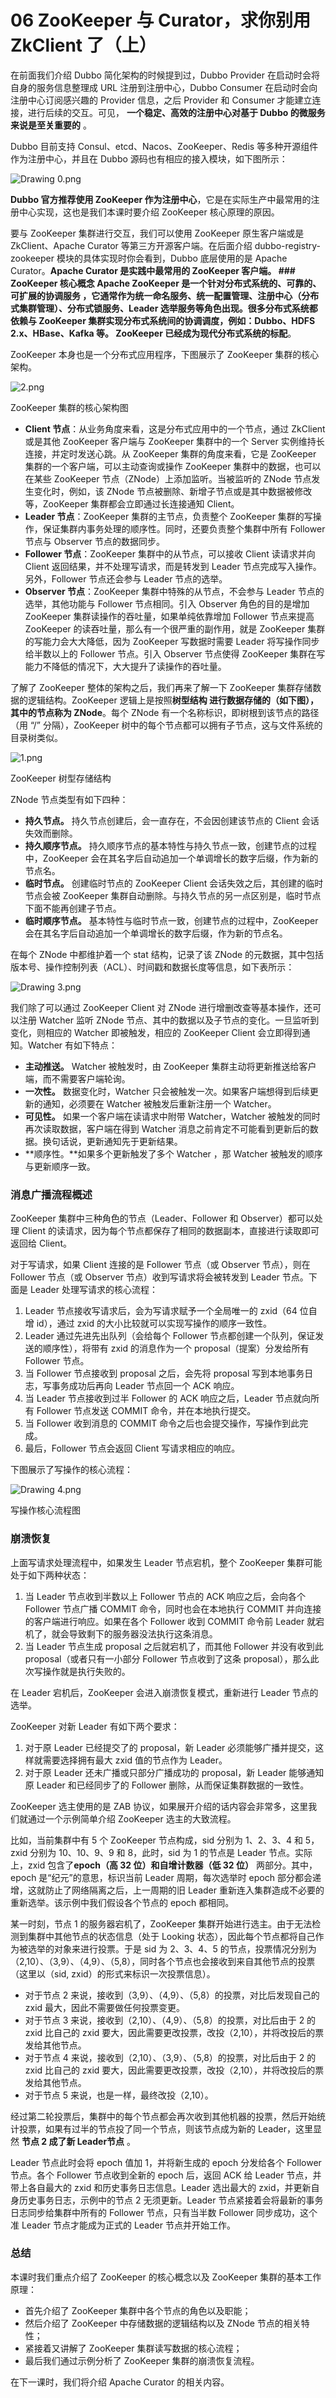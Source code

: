 # 06 ZooKeeper 与 Curator，求你别用 ZkClient 了（上）

在前面我们介绍 Dubbo 简化架构的时候提到过，Dubbo Provider 在启动时会将自身的服务信息整理成 URL 注册到注册中心，Dubbo Consumer 在启动时会向注册中心订阅感兴趣的 Provider 信息，之后 Provider 和 Consumer 才能建立连接，进行后续的交互。可见， **一个稳定、高效的注册中心对基于 Dubbo 的微服务来说是至关重要的** 。

Dubbo 目前支持 Consul、etcd、Nacos、ZooKeeper、Redis 等多种开源组件作为注册中心，并且在 Dubbo 源码也有相应的接入模块，如下图所示：

![Drawing 0.png](assets/Ciqc1F81FQ2ANt6EAADZ01G_QYM489.png)

**Dubbo 官方推荐使用 ZooKeeper 作为注册中心**，它是在实际生产中最常用的注册中心实现，这也是我们本课时要介绍 ZooKeeper 核心原理的原因。

要与 ZooKeeper 集群进行交互，我们可以使用 ZooKeeper 原生客户端或是 ZkClient、Apache Curator 等第三方开源客户端。在后面介绍 dubbo-registry-zookeeper 模块的具体实现时你会看到，Dubbo 底层使用的是 Apache Curator。**Apache Curator 是实践中最常用的 ZooKeeper 客户端。 **### ZooKeeper 核心概念** Apache ZooKeeper 是一个针对分布式系统的、可靠的、可扩展的协调服务 **，它通常作为统一命名服务、统一配置管理、注册中心（分布式集群管理）、分布式锁服务、Leader 选举服务等角色出现。很多分布式系统都依赖与 ZooKeeper 集群实现分布式系统间的协调调度，例如：Dubbo、HDFS 2.x、HBase、Kafka 等。** ZooKeeper 已经成为现代分布式系统的标配**。

ZooKeeper 本身也是一个分布式应用程序，下图展示了 ZooKeeper 集群的核心架构。

![2.png](assets/CgqCHl82OOeARx1GAAEjvCaXdEE505.png)

ZooKeeper 集群的核心架构图

- **Client 节点**：从业务角度来看，这是分布式应用中的一个节点，通过 ZkClient 或是其他 ZooKeeper 客户端与 ZooKeeper 集群中的一个 Server 实例维持长连接，并定时发送心跳。从 ZooKeeper 集群的角度来看，它是 ZooKeeper 集群的一个客户端，可以主动查询或操作 ZooKeeper 集群中的数据，也可以在某些 ZooKeeper 节点（ZNode）上添加监听。当被监听的 ZNode 节点发生变化时，例如，该 ZNode 节点被删除、新增子节点或是其中数据被修改等，ZooKeeper 集群都会立即通过长连接通知 Client。
- **Leader 节点**：ZooKeeper 集群的主节点，负责整个 ZooKeeper 集群的写操作，保证集群内事务处理的顺序性。同时，还要负责整个集群中所有 Follower 节点与 Observer 节点的数据同步。
- **Follower 节点**：ZooKeeper 集群中的从节点，可以接收 Client 读请求并向 Client 返回结果，并不处理写请求，而是转发到 Leader 节点完成写入操作。另外，Follower 节点还会参与 Leader 节点的选举。
- **Observer 节点**：ZooKeeper 集群中特殊的从节点，不会参与 Leader 节点的选举，其他功能与 Follower 节点相同。引入 Observer 角色的目的是增加 ZooKeeper 集群读操作的吞吐量，如果单纯依靠增加 Follower 节点来提高 ZooKeeper 的读吞吐量，那么有一个很严重的副作用，就是 ZooKeeper 集群的写能力会大大降低，因为 ZooKeeper 写数据时需要 Leader 将写操作同步给半数以上的 Follower 节点。引入 Observer 节点使得 ZooKeeper 集群在写能力不降低的情况下，大大提升了读操作的吞吐量。

了解了 ZooKeeper 整体的架构之后，我们再来了解一下 ZooKeeper 集群存储数据的逻辑结构。ZooKeeper 逻辑上是按照**树型结构 **进行数据存储的（如下图），其中的节点称为** ZNode**。每个 ZNode 有一个名称标识，即树根到该节点的路径（用 “/” 分隔），ZooKeeper 树中的每个节点都可以拥有子节点，这与文件系统的目录树类似。

![1.png](assets/CgqCHl82OR6AJaDUAAEpNFJyW_0507.png)

ZooKeeper 树型存储结构

ZNode 节点类型有如下四种：

- **持久节点。** 持久节点创建后，会一直存在，不会因创建该节点的 Client 会话失效而删除。
- **持久顺序节点。** 持久顺序节点的基本特性与持久节点一致，创建节点的过程中，ZooKeeper 会在其名字后自动追加一个单调增长的数字后缀，作为新的节点名。
- **临时节点。** 创建临时节点的 ZooKeeper Client 会话失效之后，其创建的临时节点会被 ZooKeeper 集群自动删除。与持久节点的另一点区别是，临时节点下面不能再创建子节点。
- **临时顺序节点。** 基本特性与临时节点一致，创建节点的过程中，ZooKeeper 会在其名字后自动追加一个单调增长的数字后缀，作为新的节点名。

在每个 ZNode 中都维护着一个 stat 结构，记录了该 ZNode 的元数据，其中包括版本号、操作控制列表（ACL）、时间戳和数据长度等信息，如下表所示：

![Drawing 3.png](assets/CgqCHl81FVuAFUp7AARJWw4cOq4421.png)

我们除了可以通过 ZooKeeper Client 对 ZNode 进行增删改查等基本操作，还可以注册 Watcher 监听 ZNode 节点、其中的数据以及子节点的变化。一旦监听到变化，则相应的 Watcher 即被触发，相应的 ZooKeeper Client 会立即得到通知。Watcher 有如下特点：

- **主动推送。** Watcher 被触发时，由 ZooKeeper 集群主动将更新推送给客户端，而不需要客户端轮询。
- **一次性。** 数据变化时，Watcher 只会被触发一次。如果客户端想得到后续更新的通知，必须要在 Watcher 被触发后重新注册一个 Watcher。
- **可见性。** 如果一个客户端在读请求中附带 Watcher，Watcher 被触发的同时再次读取数据，客户端在得到 Watcher 消息之前肯定不可能看到更新后的数据。换句话说，更新通知先于更新结果。
- **顺序性。**如果多个更新触发了多个 Watcher ，那 Watcher 被触发的顺序与更新顺序一致。

### 消息广播流程概述

ZooKeeper 集群中三种角色的节点（Leader、Follower 和 Observer）都可以处理 Client 的读请求，因为每个节点都保存了相同的数据副本，直接进行读取即可返回给 Client。

对于写请求，如果 Client 连接的是 Follower 节点（或 Observer 节点），则在 Follower 节点（或 Observer 节点）收到写请求将会被转发到 Leader 节点。下面是 Leader 处理写请求的核心流程：

1. Leader 节点接收写请求后，会为写请求赋予一个全局唯一的 zxid（64 位自增 id），通过 zxid 的大小比较就可以实现写操作的顺序一致性。
1. Leader 通过先进先出队列（会给每个 Follower 节点都创建一个队列，保证发送的顺序性），将带有 zxid 的消息作为一个 proposal（提案）分发给所有 Follower 节点。
1. 当 Follower 节点接收到 proposal 之后，会先将 proposal 写到本地事务日志，写事务成功后再向 Leader 节点回一个 ACK 响应。
1. 当 Leader 节点接收到过半 Follower 的 ACK 响应之后，Leader 节点就向所有 Follower 节点发送 COMMIT 命令，并在本地执行提交。
1. 当 Follower 收到消息的 COMMIT 命令之后也会提交操作，写操作到此完成。
1. 最后，Follower 节点会返回 Client 写请求相应的响应。

下图展示了写操作的核心流程：

![Drawing 4.png](assets/Ciqc1F81FXOAKEC8AAKkiqE6rHY039.png)

写操作核心流程图

### 崩溃恢复

上面写请求处理流程中，如果发生 Leader 节点宕机，整个 ZooKeeper 集群可能处于如下两种状态：

1. 当 Leader 节点收到半数以上 Follower 节点的 ACK 响应之后，会向各个 Follower 节点广播 COMMIT 命令，同时也会在本地执行 COMMIT 并向连接的客户端进行响应。如果在各个 Follower 收到 COMMIT 命令前 Leader 就宕机了，就会导致剩下的服务器没法执行这条消息。
1. 当 Leader 节点生成 proposal 之后就宕机了，而其他 Follower 并没有收到此 proposal（或者只有一小部分 Follower 节点收到了这条 proposal），那么此次写操作就是执行失败的。

在 Leader 宕机后，ZooKeeper 会进入崩溃恢复模式，重新进行 Leader 节点的选举。

ZooKeeper 对新 Leader 有如下两个要求：

1. 对于原 Leader 已经提交了的 proposal，新 Leader 必须能够广播并提交，这样就需要选择拥有最大 zxid 值的节点作为 Leader。
1. 对于原 Leader 还未广播或只部分广播成功的 proposal，新 Leader 能够通知原 Leader 和已经同步了的 Follower 删除，从而保证集群数据的一致性。

ZooKeeper 选主使用的是 ZAB 协议，如果展开介绍的话内容会非常多，这里我们就通过一个示例简单介绍 ZooKeeper 选主的大致流程。

比如，当前集群中有 5 个 ZooKeeper 节点构成，sid 分别为 1、2、3、4 和 5，zxid 分别为 10、10、9、9 和 8，此时，sid 为 1 的节点是 Leader 节点。实际上，zxid 包含了**epoch（高 32 位）和自增计数器（低 32 位）** 两部分。其中，epoch 是“纪元”的意思，标识当前 Leader 周期，每次选举时 epoch 部分都会递增，这就防止了网络隔离之后，上一周期的旧 Leader 重新连入集群造成不必要的重新选举。该示例中我们假设各个节点的 epoch 都相同。

某一时刻，节点 1 的服务器宕机了，ZooKeeper 集群开始进行选主。由于无法检测到集群中其他节点的状态信息（处于 Looking 状态），因此每个节点都将自己作为被选举的对象来进行投票。于是 sid 为 2、3、4、5 的节点，投票情况分别为（2,10）、（3,9）、（4,9）、（5,8），同时各个节点也会接收到来自其他节点的投票（这里以（sid, zxid）的形式来标识一次投票信息）。

- 对于节点 2 来说，接收到（3,9）、（4,9）、（5,8）的投票，对比后发现自己的 zxid 最大，因此不需要做任何投票变更。
- 对于节点 3 来说，接收到（2,10）、（4,9）、（5,8）的投票，对比后由于 2 的 zxid 比自己的 zxid 要大，因此需要更改投票，改投（2,10），并将改投后的票发给其他节点。
- 对于节点 4 来说，接收到（2,10）、（3,9）、（5,8）的投票，对比后由于 2 的 zxid 比自己的 zxid 要大，因此需要更改投票，改投（2,10），并将改投后的票发给其他节点。
- 对于节点 5 来说，也是一样，最终改投（2,10）。

经过第二轮投票后，集群中的每个节点都会再次收到其他机器的投票，然后开始统计投票，如果有过半的节点投了同一个节点，则该节点成为新的 Leader，这里显然 **节点 2 成了新 Leader节点** 。

Leader 节点此时会将 epoch 值加 1，并将新生成的 epoch 分发给各个 Follower 节点。各个 Follower 节点收到全新的 epoch 后，返回 ACK 给 Leader 节点，并带上各自最大的 zxid 和历史事务日志信息。Leader 选出最大的 zxid，并更新自身历史事务日志，示例中的节点 2 无须更新。Leader 节点紧接着会将最新的事务日志同步给集群中所有的 Follower 节点，只有当半数 Follower 同步成功，这个准 Leader 节点才能成为正式的 Leader 节点并开始工作。

### 总结

本课时我们重点介绍了 ZooKeeper 的核心概念以及 ZooKeeper 集群的基本工作原理：

- 首先介绍了 ZooKeeper 集群中各个节点的角色以及职能；
- 然后介绍了 ZooKeeper 中存储数据的逻辑结构以及 ZNode 节点的相关特性；
- 紧接着又讲解了 ZooKeeper 集群读写数据的核心流程；
- 最后我们通过示例分析了 ZooKeeper 集群的崩溃恢复流程。

在下一课时，我们将介绍 Apache Curator 的相关内容。
